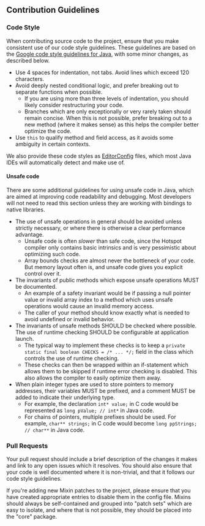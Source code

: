 ## Contribution Guidelines

### Code Style

When contributing source code to the project, ensure that you make consistent use of our code style guidelines. These
guidelines are based on the [Google code style guidelines for Java](https://google.github.io/styleguide/javaguide.html),
with some minor changes, as described below.

- Use 4 spaces for indentation, not tabs. Avoid lines which exceed 120 characters.
- Avoid deeply nested conditional logic, and prefer breaking out to separate functions when possible.
    - If you are using more than three levels of indentation, you should likely consider restructuring your code.
    - Branches which are only exceptionally or very rarely taken should remain concise. When this is not possible,
      prefer breaking out to a new method (where it makes sense) as this helps the compiler better optimize the code.
- Use `this` to qualify method and field access, as it avoids some ambiguity in certain contexts.

We also provide these code styles as [EditorConfig](https://editorconfig.org/) files, which most Java IDEs will
automatically detect and make use of.

#### Unsafe code

There are some additional guidelines for using unsafe code in Java, which are aimed at improving code readability and
debugging. Most developers will not need to read this section unless they are working with bindings to native libraries.

- The use of unsafe operations in general should be avoided unless strictly necessary, or where there is otherwise a
  clear performance advantage.
    - Unsafe code is often _slower_ than safe code, since the Hotspot compiler only contains basic intrinsics and is
      very pessimistic about optimizing such code.
    - Array bounds checks are almost never the bottleneck of your code. But memory layout often is, and unsafe code
      gives you explicit control over it.
- The invariants of public methods which expose unsafe operations MUST be documented.
    - An example of a safety invariant would be if passing a null pointer value or invalid array index to a method which
      uses unsafe operations would cause an invalid memory access.
    - The caller of your method should know exactly what is needed to avoid undefined or invalid behavior. 
- The invariants of unsafe methods SHOULD be checked where possible. The use of runtime checking SHOULD be configurable
  at application launch.
    - The typical way to implement these checks is to keep a `private static final boolean CHECKS = /* ... */;` field in
      the class which controls the use of runtime checking.
    - These checks can then be wrapped within an if-statement which allows them to be skipped if runtime error checking
      is disabled. This also allows the compiler to easily optimize them away.
- When plain integer types are used to store pointers to memory addresses, their variables MUST be prefixed, and a 
  comment MUST be added to indicate their underlying type.
    - For example, the declaration `int* value;` in C code would be represented as `long pValue; // int*` in Java code.
    - For chains of pointers, multiple prefixes should be used. For example, `char** strings;` in C code would become
      `long ppStrings; // char**` in Java code.

### Pull Requests

Your pull request should include a brief description of the changes it makes and link to any open issues which it
resolves. You should also ensure that your code is well documented where it is non-trivial, and that it follows our code
style guidelines.

If you're adding new Mixin patches to the project, please ensure that you have created appropriate entries to disable
them in the config file. Mixins should always be self-contained and grouped into "patch sets" which are easy to isolate,
and where that is not possible, they should be placed into the "core" package.